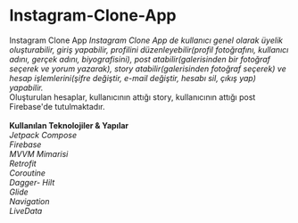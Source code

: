 # Instagram-Clone-App
Instagram Clone App
*Instagram Clone App de kullanıcı genel olarak üyelik oluşturabilir, giriş yapabilir, profilini düzenleyebilir(profil fotoğrafını, kullanıcı adını, gerçek adını, biyografisini), post atabilir(galerisinden bir fotoğraf seçerek ve yorum yazarak), story atabilir(galerisinden fotoğraf seçerek) ve hesap işlemlerini(şifre değiştir, e-mail değiştir, hesabı sil, çıkış yap) yapabilir.*<br/>
Oluşturulan hesaplar, kullanıcının attığı story, kullanıcının attığı post Firebase'de tutulmaktadır. <br/>
<br/>
**Kullanılan Teknolojiler & Yapılar**<br/>
*Jetpack Compose*<br/>
*Firebase*<br/>
*MVVM Mimarisi*<br/>
*Retrofit*<br/>
*Coroutine*<br/>
*Dagger- Hilt*<br/>
*Glide*<br/>
*Navigation*<br/>
*LiveData*
